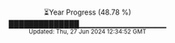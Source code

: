 <p align="center">
⏳Year Progress (48.78 %) <br>
██████████████▁▁▁▁▁▁▁▁▁▁▁▁▁▁▁▁ <br>
<sub>Updated: Thu, 27 Jun 2024 12:34:52 GMT</sub>
</p>

